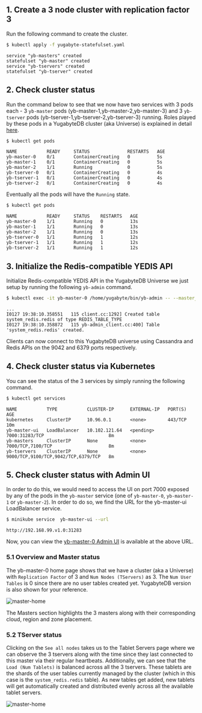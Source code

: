 ## 1. Create a 3 node cluster with replication factor 3 

Run the following command to create the cluster.

```sh
$ kubectl apply -f yugabyte-statefulset.yaml
```

```
service "yb-masters" created
statefulset "yb-master" created
service "yb-tservers" created
statefulset "yb-tserver" created
```

## 2. Check cluster status

Run the command below to see that we now have two services with 3 pods each - 3 `yb-master` pods (yb-master-1,yb-master-2,yb-master-3) and 3 `yb-tserver` pods (yb-tserver-1,yb-tserver-2,yb-tserver-3) running. Roles played by these pods in a YugabyteDB cluster (aka Universe) is explained in detail [here](../../architecture/concepts/universe/).

```sh
$ kubectl get pods
```

```
NAME           READY     STATUS              RESTARTS   AGE
yb-master-0    0/1       ContainerCreating   0          5s
yb-master-1    0/1       ContainerCreating   0          5s
yb-master-2    1/1       Running             0          5s
yb-tserver-0   0/1       ContainerCreating   0          4s
yb-tserver-1   0/1       ContainerCreating   0          4s
yb-tserver-2   0/1       ContainerCreating   0          4s
```

Eventually all the pods will have the `Running` state.

```sh
$ kubectl get pods
```

```
NAME           READY     STATUS    RESTARTS   AGE
yb-master-0    1/1       Running   0          13s
yb-master-1    1/1       Running   0          13s
yb-master-2    1/1       Running   0          13s
yb-tserver-0   1/1       Running   1          12s
yb-tserver-1   1/1       Running   1          12s
yb-tserver-2   1/1       Running   1          12s
```


## 3. Initialize the Redis-compatible YEDIS API

Initialize Redis-compatible YEDIS API in the YugabyteDB Universe we just setup by running the following `yb-admin` command. 

```sh
$ kubectl exec -it yb-master-0 /home/yugabyte/bin/yb-admin -- --master_addresses yb-master-0.yb-masters.default.svc.cluster.local:7100,yb-master-1.yb-masters.default.svc.cluster.local:7100,yb-master-2.yb-masters.default.svc.cluster.local:7100 setup_redis_table
```

```
...
I0127 19:38:10.358551   115 client.cc:1292] Created table system_redis.redis of type REDIS_TABLE_TYPE
I0127 19:38:10.358872   115 yb-admin_client.cc:400] Table 'system_redis.redis' created.
```

Clients can now connect to this YugabyteDB universe using Cassandra and Redis APIs on the 9042 and 6379 ports respectively.

## 4. Check cluster status via Kubernetes

You can see the status of the 3 services by simply running the following command.

```sh
$ kubectl get services
```

```
NAME           TYPE           CLUSTER-IP      EXTERNAL-IP   PORT(S)                               AGE
kubernetes     ClusterIP      10.96.0.1       <none>        443/TCP                               10m
yb-master-ui   LoadBalancer   10.102.121.64   <pending>     7000:31283/TCP                        8m
yb-masters     ClusterIP      None            <none>        7000/TCP,7100/TCP                     8m
yb-tservers    ClusterIP      None            <none>        9000/TCP,9100/TCP,9042/TCP,6379/TCP   8m
```

## 5. Check cluster status with Admin UI

In order to do this, we would need to access the UI on port 7000 exposed by any of the pods in the `yb-master` service (one of `yb-master-0`, `yb-master-1` or `yb-master-2`). In order to do so, we find the URL for the yb-master-ui LoadBalancer service.

```sh
$ minikube service  yb-master-ui --url
```

```
http://192.168.99.v1.0:31283
```

Now, you can view the [yb-master-0 Admin UI](../../admin/yb-master/#admin-ui) is available at the above URL.

### 5.1 Overview and Master status

The yb-master-0 home page shows that we have a cluster (aka a Universe) with `Replication Factor` of 3 and `Num Nodes (TServers)` as 3. The `Num User Tables` is 0 since there are no user tables created yet. YugabyteDB version is also shown for your reference. 

![master-home](/images/admin/master-home-kubernetes.png)

The Masters section highlights the 3 masters along with their corresponding cloud, region and zone placement. 

### 5.2 TServer status

Clicking on the `See all nodes` takes us to the Tablet Servers page where we can observe the 3 tservers along with the time since they last connected to this master via their regular heartbeats. Additionally, we can see that the `Load (Num Tablets)` is balanced across all the 3 tservers. These tablets are the shards of the user tables currently managed by the cluster (which in this case is the `system_redis.redis` table). As new tables get added, new tablets will get automatically created and distributed evenly across all the available tablet servers.

![master-home](/images/admin/master-tservers-list-kubernetes.png)
